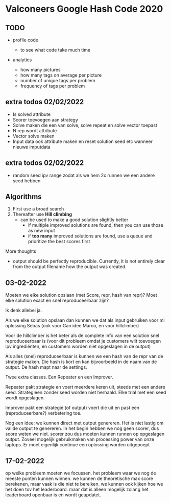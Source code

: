 # Valconeers Google Hash Code 2020

## TODO

- profile code
  - to see what code take much time 

- analytics
  - how many pictures
  - how many tags on average per picture
  - number of unique tags per problem
  - frequency of tags per problem


## extra todos 02/02/2022

- Is solved attribute
- Scorer toevoegen aan strategy
- Solve maken die een van solve, solve repeat en solve vector toepast
- N rep wordt attribute
- Vector solve maken
- Input data ook attribute maken en reset solution seed etc wanneer nieuwe imputdata

## extra todos 02/02/2022

- random seed ipv range zodat als we hem 2x runnen we een andere seed hebben

## Algorithms

1. First use a broad search
2. Thereafter use **Hill climbing**
   - can be used to make a good solution slightly better
     - if multiple improved solutions are found, then you can use those as new input
     - if __too many__ improved solutions are found, use a queue and prioritize the best scores first

More thoughts
- output should be perfectly reproducible. Currently, it is not entirely clear from the output filename how the output was created.

## 03-02-2022

Moeten we elke solution opslaan (met
Score, repr, hash van repr)?
Moet elke solution exact en snel reproduceerbaar zijn?

Ik denk allebei ja.

Als we elke solution opslaan dan kunnen we dat als input gebruiken voor ml oplossing Sebas (ook voor Gan idee Marco, en voor hillclimber)

Voor de hillclimber is het beter als de complete info van een solution snel reproduceerbaar is (voor dit probleem omdat je customers wilt toevoegen ipv ingrediënten, en customers worden niet opgeslagen in de output)

Als alles (snel) reproduceerbaar is kunnen we een hash van de repr van de strategie maken. Die hash is kort en kan bijvoorbeeld in de naam van de output. De hash mapt naar de settings.

Twee extra classes. Een Repeater en een Improver.

Repeater pakt strategie en voert meerdere keren uit, steeds met een andere seed. Strategieën zonder seed worden niet herhaald. Elke trial met een seed wordt opgeslagen.

Improver pakt een strategie (of output) voert die uit en past een (reproduceerbare?) verbetering toe.

Nog een idee: we kunnen direct met output genereren. Het is niet lastig om valide output te genereren. In het begin hebben we nog geen scorer, dus score weten we niet.  scorer zou dus moeten kunnen runnen op opgeslagen output. Zoveel mogelijk gebruikmaken van processing power van onze laptops. Er moet eigenlijk continue een oplossing worden uitgepoept


## 17-02-2022

op welke probleem moeten we focussen. het probleem waar we nog de meeste punten kunnen winnen. we kunnen de theoretische max score berekenen, maar vaak is die niet te bereiken. we kunnen ook kijken hoe we het doen tov het leaderboard. maar dat is alleen mogelijk zolang het leaderboard openbaar is en wordt geupdatet.